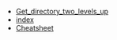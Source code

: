 * [Get_directory_two_levels_up](Get_directory_two_levels_up.md)
* [index](index.md)
* [Cheatsheet](Cheatsheet.md)
